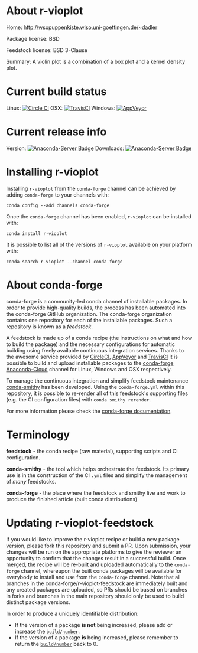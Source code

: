 About r-vioplot
===============

Home: http://wsopuppenkiste.wiso.uni-goettingen.de/~dadler

Package license: BSD

Feedstock license: BSD 3-Clause

Summary: A violin plot is a combination of a box plot and a kernel density plot.



Current build status
====================

Linux: [![Circle CI](https://circleci.com/gh/conda-forge/r-vioplot-feedstock.svg?style=shield)](https://circleci.com/gh/conda-forge/r-vioplot-feedstock)
OSX: [![TravisCI](https://travis-ci.org/conda-forge/r-vioplot-feedstock.svg?branch=master)](https://travis-ci.org/conda-forge/r-vioplot-feedstock)
Windows: [![AppVeyor](https://ci.appveyor.com/api/projects/status/github/conda-forge/r-vioplot-feedstock?svg=True)](https://ci.appveyor.com/project/conda-forge/r-vioplot-feedstock/branch/master)

Current release info
====================
Version: [![Anaconda-Server Badge](https://anaconda.org/conda-forge/r-vioplot/badges/version.svg)](https://anaconda.org/conda-forge/r-vioplot)
Downloads: [![Anaconda-Server Badge](https://anaconda.org/conda-forge/r-vioplot/badges/downloads.svg)](https://anaconda.org/conda-forge/r-vioplot)

Installing r-vioplot
====================

Installing `r-vioplot` from the `conda-forge` channel can be achieved by adding `conda-forge` to your channels with:

```
conda config --add channels conda-forge
```

Once the `conda-forge` channel has been enabled, `r-vioplot` can be installed with:

```
conda install r-vioplot
```

It is possible to list all of the versions of `r-vioplot` available on your platform with:

```
conda search r-vioplot --channel conda-forge
```


About conda-forge
=================

conda-forge is a community-led conda channel of installable packages.
In order to provide high-quality builds, the process has been automated into the
conda-forge GitHub organization. The conda-forge organization contains one repository
for each of the installable packages. Such a repository is known as a *feedstock*.

A feedstock is made up of a conda recipe (the instructions on what and how to build
the package) and the necessary configurations for automatic building using freely
available continuous integration services. Thanks to the awesome service provided by
[CircleCI](https://circleci.com/), [AppVeyor](http://www.appveyor.com/)
and [TravisCI](https://travis-ci.org/) it is possible to build and upload installable
packages to the [conda-forge](https://anaconda.org/conda-forge)
[Anaconda-Cloud](http://docs.anaconda.org/) channel for Linux, Windows and OSX respectively.

To manage the continuous integration and simplify feedstock maintenance
[conda-smithy](http://github.com/conda-forge/conda-smithy) has been developed.
Using the ``conda-forge.yml`` within this repository, it is possible to re-render all of
this feedstock's supporting files (e.g. the CI configuration files) with ``conda smithy rerender``.

For more information please check the [conda-forge documentation](https://conda-forge.org/docs/).

Terminology
===========

**feedstock** - the conda recipe (raw material), supporting scripts and CI configuration.

**conda-smithy** - the tool which helps orchestrate the feedstock.
                   Its primary use is in the construction of the CI ``.yml`` files
                   and simplify the management of *many* feedstocks.

**conda-forge** - the place where the feedstock and smithy live and work to
                  produce the finished article (built conda distributions)


Updating r-vioplot-feedstock
============================

If you would like to improve the r-vioplot recipe or build a new
package version, please fork this repository and submit a PR. Upon submission,
your changes will be run on the appropriate platforms to give the reviewer an
opportunity to confirm that the changes result in a successful build. Once
merged, the recipe will be re-built and uploaded automatically to the
`conda-forge` channel, whereupon the built conda packages will be available for
everybody to install and use from the `conda-forge` channel.
Note that all branches in the conda-forge/r-vioplot-feedstock are
immediately built and any created packages are uploaded, so PRs should be based
on branches in forks and branches in the main repository should only be used to
build distinct package versions.

In order to produce a uniquely identifiable distribution:
 * If the version of a package **is not** being increased, please add or increase
   the [``build/number``](http://conda.pydata.org/docs/building/meta-yaml.html#build-number-and-string).
 * If the version of a package **is** being increased, please remember to return
   the [``build/number``](http://conda.pydata.org/docs/building/meta-yaml.html#build-number-and-string)
   back to 0.